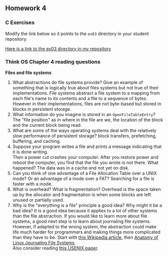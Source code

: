 ## Homework 4

### C Exercises

Modify the link below so it points to the `ex03` directory in your
student repository.

[Here is a link to the ex03 directory in my repository](https://github.com/SelinaWang/ExercisesInC/tree/master/exercises/ex02.5)

### Think OS Chapter 4 reading questions

**Files and file systems**

1) What abstractions do file systems provide?  Give an example of something that is logically
true about files systems but not true of their implementations.
File systems abstract a file system to a mapping from each file's name to its contents and a file to a sequence of bytes. However in their implementations, files are not byte-based but stored in blocks in persistent storage.
2) What information do you imagine is stored in an `OpenFileTableEntry`?
The "file position" as in where in the file are we, the location of the block and the current block being read.
3) What are some of the ways operating systems deal with the relatively slow performance of persistent storage?
block transfers, prefetching, buffering, and caching.
4) Suppose your program writes a file and prints a message indicating that it is done writing.  
Then a power cut crashes your computer.  After you restore power and reboot the computer, you find that the
file you wrote is not there.  What happened?
The data was in a cache and not yet on disk.
5) Can you think of one advantage of a File Allocation Table over a UNIX inode?  Or an advantage of a inode over a FAT?
Searching for a file is faster with a inode.
6) What is overhead?  What is fragmentation?
Overhead is the space taken up by the allocator and fragmentation is when some blocks are left unused or partially used.
7) Why is the "everything is a file" principle a good idea?  Why might it be a bad idea?
It is a good idea because it applies to a lot of other systems than the file abstraction.
If you would like to learn more about file systems, a good next step is to learn about journaling file systems. However, if adapted to the wrong system, the abstraction could make life much harder for programmers and making things more complicated than they have to be.
Start with [this Wikipedia article](https://en.wikipedia.org/wiki/Journaling_file_system), then
[Anatomy of Linux Journaling File Systems](http://www.ibm.com/developerworks/library/l-journaling-filesystems/index.html).  
Also consider reading [this USENIX paper](https://www.usenix.org/legacy/event/usenix05/tech/general/full_papers/prabhakaran/prabhakaran.pdf).
